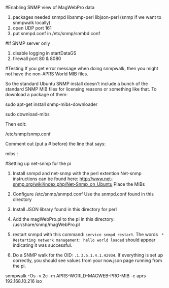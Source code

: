 #Enabling SNMP view of MagWebPro data
1. packages needed
	snmpd libsnmp-perl libjson-perl (snmp if we want to snmpwalk locally)
2. open UDP port 161
3. put snmpd.conf in /etc/snmp/snmbd.conf

#If SNMP server only
1. disable logging in startDataGS
2. firewall port 80 & 8080


#Testing
If you get error message when doing snmpwalk, then you might not have the non-APRS World MIB files.

So the standard Ubuntu SNMP install doesn't include a bunch of the standard SNMP MIB files for licensing reasons or something like that. To download a package of them:

sudo apt-get install snmp-mibs-downloader

sudo download-mibs

Then edit:

/etc/snmp/snmp.conf

Comment out (put a # before) the line that says:

mibs : 

#Setting up net-snmp for the pi

1. Install snmpd and net-snmp with the perl extention
	Net-snmp instructions can be found here: http://www.net-snmp.org/wiki/index.php/Net-Snmp_on_Ubuntu 
	Place the MIBs

2. Configure /etc/snmp/snmpd.conf
	Use the snmpd.conf found in this directory

3. Install JSON library found in this directory for perl

4. Add the magWebPro.pl to the pi in this directory: /usr/share/snmp/magWebPro.pl

5. restart snmpd with this command: `service snmpd restart`. The words ` * Restarting network management: hello world loaded` should appear indicating it was successful.

6. Do a SNMP walk for the OID: `.1.3.6.1.4.1.42934`. If everything is set up correctly, you should see values from your now.json page running from the pi.

 snmpwalk -Os -v 2c -m APRS-WORLD-MAGWEB-PRO-MIB -c aprs 192.168.10.216 iso



